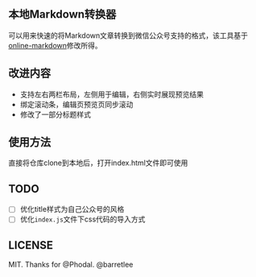 ## 本地Markdown转换器

可以用来快速的将Markdown文章转换到微信公众号支持的格式，该工具基于[online-markdown](https://github.com/barretlee/online-markdown)修改所得。

## 改进内容

- 支持左右两栏布局，左侧用于编辑，右侧实时展现预览结果
- 绑定滚动条，编辑页预览页同步滚动
- 修改了一部分标题样式

## 使用方法
直接将仓库clone到本地后，打开index.html文件即可使用

## TODO
- [ ] 优化title样式为自己公众号的风格 
- [ ] 优化`index.js`文件下css代码的导入方式

## LICENSE

MIT. Thanks for @Phodal. @barretlee
